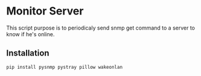 # Monitor Server
This script purpose is to periodicaly send snmp get command to a server to know if he's online.

## Installation
```
pip install pysnmp pystray pillow wakeonlan